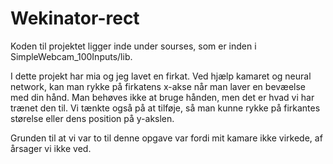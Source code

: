 # Wekinator-rect

Koden til projektet ligger inde under sourses, som er inden i SimpleWebcam_100Inputs/lib.

I dette projekt har mia og jeg lavet en firkat. Ved hjælp kamaret og neural network, kan man rykke på firkatens x-akse når man laver en bevæelse med din hånd. Man behøves ikke at bruge hånden, men det er hvad vi har trænet den til. Vi tænkte også på at tilføje, så man kunne rykke på firkantes størelse eller dens position på y-akslen. 

Grunden til at vi var to til denne opgave var fordi mit kamare ikke virkede, af årsager vi ikke ved. 
